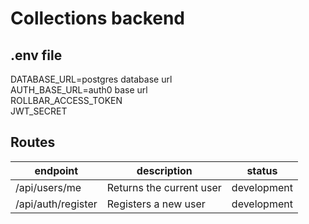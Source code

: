 # Collections backend

## .env file
DATABASE_URL=postgres database url  
AUTH_BASE_URL=auth0 base url  
ROLLBAR_ACCESS_TOKEN  
JWT_SECRET

## Routes
|endpoint|description|status|
|--------|-----------|---|
|/api/users/me|Returns the current user|development
/api/auth/register|Registers a new user|development